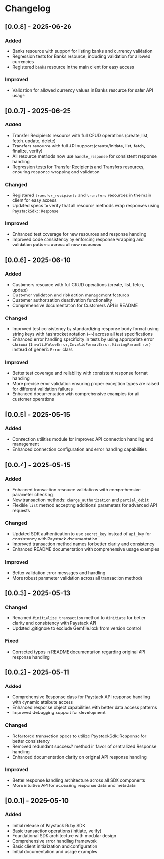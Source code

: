 # Changelog

## [0.0.8] - 2025-06-26

### Added

- Banks resource with support for listing banks and currency validation
- Regression tests for Banks resource, including validation for allowed currencies
- Registered `banks` resource in the main client for easy access

### Improved

- Validation for allowed currency values in Banks resource for safer API usage

## [0.0.7] - 2025-06-25

### Added

- Transfer Recipients resource with full CRUD operations (create, list, fetch, update, delete)
- Transfers resource with full API support (create/initiate, list, fetch, finalize, verify)
- All resource methods now use `handle_response` for consistent response handling
- Regression tests for Transfer Recipients and Transfers resources, ensuring response wrapping and validation

### Changed

- Registered `transfer_recipients` and `transfers` resources in the main client for easy access
- Updated specs to verify that all resource methods wrap responses using `PaystackSdk::Response`

### Improved

- Enhanced test coverage for new resources and response handling
- Improved code consistency by enforcing response wrapping and validation patterns across all new resources

## [0.0.6] - 2025-06-10

### Added

- Customers resource with full CRUD operations (create, list, fetch, update)
- Customer validation and risk action management features
- Customer authorization deactivation functionality
- Comprehensive documentation for Customers API in README

### Changed

- Improved test consistency by standardizing response body format using string keys with hashrocket notation (`=>`) across all test specifications
- Enhanced error handling specificity in tests by using appropriate error classes (`InvalidValueError`, `InvalidFormatError`, `MissingParamError`) instead of generic `Error` class

### Improved

- Better test coverage and reliability with consistent response format handling
- More precise error validation ensuring proper exception types are raised for different validation failures
- Enhanced documentation with comprehensive examples for all customer operations

## [0.0.5] - 2025-05-15

### Added

- Connection utilities module for improved API connection handling and management
- Enhanced connection configuration and error handling capabilities

## [0.0.4] - 2025-05-15

### Added

- Enhanced transaction resource validations with comprehensive parameter checking
- New transaction methods: `charge_authorization` and `partial_debit`
- Flexible `list` method accepting additional parameters for advanced API requests

### Changed

- Updated SDK authentication to use `secret_key` instead of `api_key` for consistency with Paystack documentation
- Improved transaction method names for better clarity and consistency
- Enhanced README documentation with comprehensive usage examples

### Improved

- Better validation error messages and handling
- More robust parameter validation across all transaction methods

## [0.0.3] - 2025-05-13

### Changed

- Renamed `#initialize_transaction` method to `#initiate` for better clarity and consistency with Paystack API
- Updated .gitignore to exclude Gemfile.lock from version control

### Fixed

- Corrected typos in README documentation regarding original API response handling

## [0.0.2] - 2025-05-11

### Added

- Comprehensive Response class for Paystack API response handling with dynamic attribute access
- Enhanced response object capabilities with better data access patterns
- Improved debugging support for development

### Changed

- Refactored transaction specs to utilize PaystackSdk::Response for better consistency
- Removed redundant success? method in favor of centralized Response handling
- Enhanced documentation clarity on original API response handling

### Improved

- Better response handling architecture across all SDK components
- More intuitive API for accessing response data and metadata

## [0.0.1] - 2025-05-10

### Added

- Initial release of Paystack Ruby SDK
- Basic transaction operations (initiate, verify)
- Foundational SDK architecture with modular design
- Comprehensive error handling framework
- Basic client initialization and configuration
- Initial documentation and usage examples
